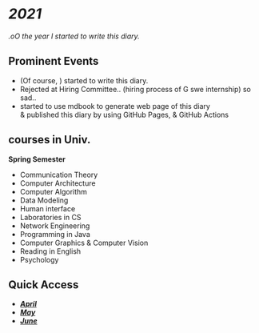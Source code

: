 # *2021*
*.oO the year I started to write this diary.*

## Prominent Events
- (Of course, ) started to write this diary.
- Rejected at Hiring Committee.. (hiring process of G swe internship) so sad..
- started to use mdbook to generate web page of this diary  
  & published this diary by using GitHub Pages, & GitHub Actions

## courses in Univ.
**Spring Semester**
- Communication Theory
- Computer Architecture
- Computer Algorithm
- Data Modeling
- Human interface
- Laboratories in CS
- Network Engineering
- Programming in Java
- Computer Graphics & Computer Vision
- Reading in English
- Psychology

## Quick Access
- [***April***](./April/top.md)
- [***May***](./May/top.md)
- [***June***](./June/top.md)
